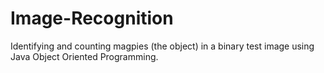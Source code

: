 # Image-Recognition
Identifying and counting magpies (the object) in a binary test image using Java Object Oriented Programming.
